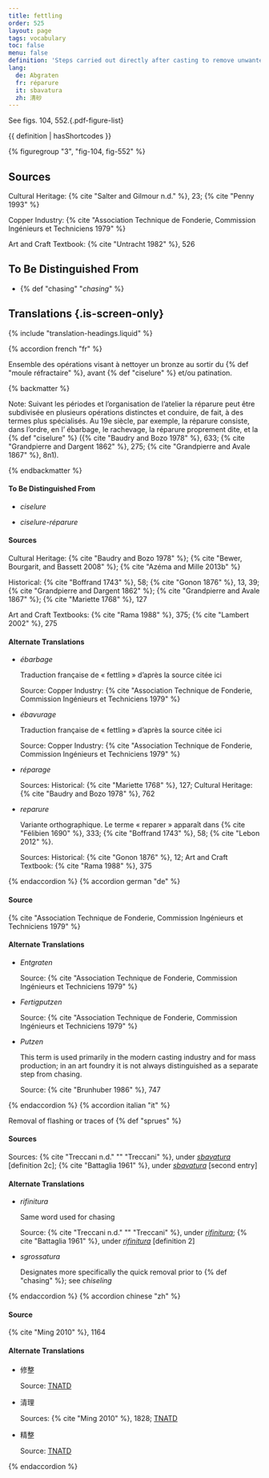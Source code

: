 ```yaml
---
title: fettling
order: 525
layout: page
tags: vocabulary
toc: false
menu: false
definition: 'Steps carried out directly after casting to remove unwanted features, including oxidized metal, {% def "sprues" %}, {% def "core pins" %}, {% def "flashing" %}, etc. Fettling may entail the use of power tools and/or hand tools such as saws, chisels, hammers, coarse files, and abrasives.'
lang:
  de: Abgraten
  fr: réparure
  it: sbavatura
  zh: 清砂
---
```


See figs. 104, 552.{.pdf-figure-list}

{{ definition | hasShortcodes }}

{% figuregroup "3", "fig-104, fig-552" %}

## Sources

Cultural Heritage: {% cite "Salter and Gilmour n.d." %}, 23; {% cite "Penny 1993" %}

Copper Industry: {% cite "Association Technique de Fonderie, Commission Ingénieurs et Techniciens 1979" %}

Art and Craft Textbook: {% cite "Untracht 1982" %}, 526

## To Be Distinguished From

- {% def "chasing" "*chasing*" %}

## Translations {.is-screen-only}

<div class="accordion">
{% include "translation-headings.liquid" %}

{% accordion french "fr" %}

Ensemble des opérations visant à nettoyer un bronze au sortir du {% def "moule réfractaire" %}, avant {% def "ciselure" %} et/ou patination.

{% backmatter %}

Note: Suivant les périodes et l’organisation de l’atelier la réparure peut être subdivisée en plusieurs opérations distinctes et conduire, de fait, à des termes plus spécialisés. Au 19e siècle, par exemple, la réparure consiste, dans l’ordre, en l’ ébarbage, le rachevage, la réparure proprement dite, et la {% def "ciselure" %} ({% cite "Baudry and Bozo 1978" %}, 633; {% cite "Grandpierre and Dargent 1862" %}, 275; {% cite "Grandpierre and Avale 1867" %}, 8n1).

{% endbackmatter %}

#### To Be Distinguished From

- *ciselure*

- *ciselure-réparure*

#### Sources

Cultural Heritage: {% cite "Baudry and Bozo 1978" %}; {% cite "Bewer, Bourgarit, and Bassett 2008" %}; {% cite "Azéma and Mille 2013b" %}

Historical: {% cite "Boffrand 1743" %}, 58; {% cite "Gonon 1876" %}, 13, 39; {% cite "Grandpierre and Dargent 1862" %}; {% cite "Grandpierre and Avale 1867" %}; {% cite "Mariette 1768" %}, 127

Art and Craft Textbooks: {% cite "Rama 1988" %}, 375; {% cite "Lambert 2002" %}, 275

#### Alternate Translations

- *ébarbage*

    Traduction française de « fettling » d’après la source citée ici

    Source: Copper Industry: {% cite "Association Technique de Fonderie, Commission Ingénieurs et Techniciens 1979" %}

- *ébavurage*

    Traduction française de « fettling » d’après la source citée ici

    Source: Copper Industry: {% cite "Association Technique de Fonderie, Commission Ingénieurs et Techniciens 1979" %}

- *réparage*

    Sources: Historical: {% cite "Mariette 1768" %}, 127; Cultural Heritage: {% cite "Baudry and Bozo 1978" %}, 762

- *reparure*

    Variante orthographique. Le terme « reparer » apparaît dans {% cite "Félibien 1690" %}, 333; {% cite "Boffrand 1743" %}, 58; {% cite "Lebon 2012" %}.

    Sources: Historical: {% cite "Gonon 1876" %}, 12; Art and Craft Textbook: {% cite "Rama 1988" %}, 375

{% endaccordion %}
{% accordion german "de" %}

#### Source

{% cite "Association Technique de Fonderie, Commission Ingénieurs et Techniciens 1979" %}

#### Alternate Translations

- *Entgraten*

    Source: {% cite "Association Technique de Fonderie, Commission Ingénieurs et Techniciens 1979" %}

- *Fertigputzen*

    Source: {% cite "Association Technique de Fonderie, Commission Ingénieurs et Techniciens 1979" %}

- *Putzen*

    This term is used primarily in the modern casting industry and for mass production; in an art foundry it is not always distinguished as a separate step from chasing.

    Source: {% cite "Brunhuber 1986" %}, 747

{% endaccordion %}
{% accordion italian "it" %}

Removal of flashing or traces of {% def "sprues" %}

#### Sources

Sources: {% cite "Treccani n.d." "" "Treccani" %}, under [*sbavatura*](http://www.treccani.it/vocabolario/sbavatura1/) [definition 2c]; {% cite "Battaglia 1961" %}, under [*sbavatura*](http://www.gdli.it/pdf_viewer/Scripts/pdf.js/web/viewer.asp?file=/PDF/GDLI17/GDLI_17_ocr_671.pdf&parola=sbavatura) [second entry]

#### Alternate Translations

- *rifinitura*

    Same word used for chasing

    Source: {% cite "Treccani n.d." "" "Treccani" %}, under [*rifinitura*](https://www.treccani.it/enciclopedia/fusione_%28Enciclopedia-Italiana%29/); {% cite "Battaglia 1961" %}, under [*rifinitura*](http://www.gdli.it/pdf_viewer/Scripts/pdf.js/web/viewer.asp?file=/PDF/GDLI16/GDLI_16_ocr_264.pdf&parola=rifinitura) [definition 2]

- *sgrossatura*

    Designates more specifically the quick removal prior to {% def "chasing" %}; see *chiseling*

{% endaccordion %}
{% accordion chinese "zh" %}

#### Source

{% cite "Ming 2010" %}, 1164

#### Alternate Translations

- <span lang="zh">修整</span>

    Source: [TNATD](https://terms.naer.edu.tw/detail/634620/?index=3)

- <span lang="zh">清理</span>

    Sources: {% cite "Ming 2010" %}, 1828; [TNATD](https://terms.naer.edu.tw/detail/627107/?index=2)

- <span lang="zh">精整</span>

    Source: [TNATD](https://terms.naer.edu.tw/detail/14194174/?index=5)

{% endaccordion %}

</div>
